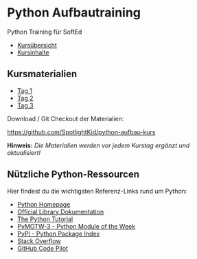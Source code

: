 # Python Aufbautraining


Python Training für SoftEd

* [Kursübersicht](kursuebersicht.md)
* [Kursinhalte](kursinhalte.md)


## Kursmaterialien

* [Tag 1](tag_1.md)
* [Tag 2](tag_2.md)
* [Tag 3](tag_3.md)

Download / Git Checkout der Materialien:

<https://github.com/SpotlightKid/python-aufbau-kurs>

**Hinweis:** *Die Materialien werden vor jedem Kurstag ergänzt und aktualisiert!*

## Nützliche Python-Ressourcen

Hier findest du die wichtigsten Referenz-Links rund um Python:

- [Python Homepage](https://www.python.org/)
- [Official Library Dokumentation](https://docs.python.org/3/library/index.html)
- [The Python Tutorial](https://docs.python.org/3/tutorial/)
- [PyMOTW-3 - Python Module of the Week](https://pymotw.com/3/)
- [PyPI - Python Package Index](https://pypi.org/)
- [Stack Overflow](https://stackoverflow.com/questions/tagged/python)
- [GitHub Code Pilot](https://github.com/features/copilot)

